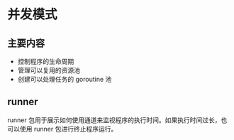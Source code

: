 # 并发模式

## 主要内容
* 控制程序的生命周期
* 管理可以复用的资源池
* 创建可以处理任务的 goroutine 池

## runner
runner 包用于展示如何使用通道来监视程序的执行时间。如果执行时间过长，也可以使用 runner 包进行终止程序运行。

